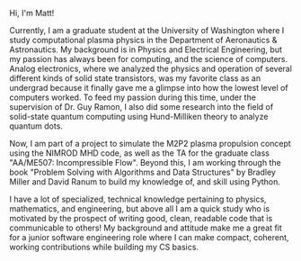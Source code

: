 Hi, I'm Matt! 

Currently, I am a graduate student at the University of Washington where I study computational plasma physics in the Department of Aeronautics & Astronautics. My background is in Physics and Electrical Engineering, but my passion has always been for computing, and the science of computers. Analog electronics, where we analyzed the physics and operation of several different kinds of solid state transistors, was my favorite class as an undergrad because it finally gave me a glimpse into how the lowest level of computers worked. To feed my passion during this time, under the supervision of Dr. Guy Ramon, I also did some research into the field of solid-state quantum computing using Hund-Milliken theory to analyze quantum dots. 

Now, I am part of a project to simulate the M2P2 plasma propulsion concept using the NIMROD MHD code, as well as the TA for the graduate class "AA/ME507: Incompressible Flow". Beyond this, I am working through the book "Problem Solving with Algorithms and Data Structures" by Bradley Miller and David Ranum to build my knowledge of, and skill using Python. 

I have a lot of specialized, technical knowledge pertaining to physics, mathematics, and engineering, but above all I am a quick study who is motivated by the prospect of writing good, clean, readable code that is communicable to others! My background and attitude make me a great fit for a junior software engineering role where I can make compact, coherent, working contributions while building my CS basics.   
